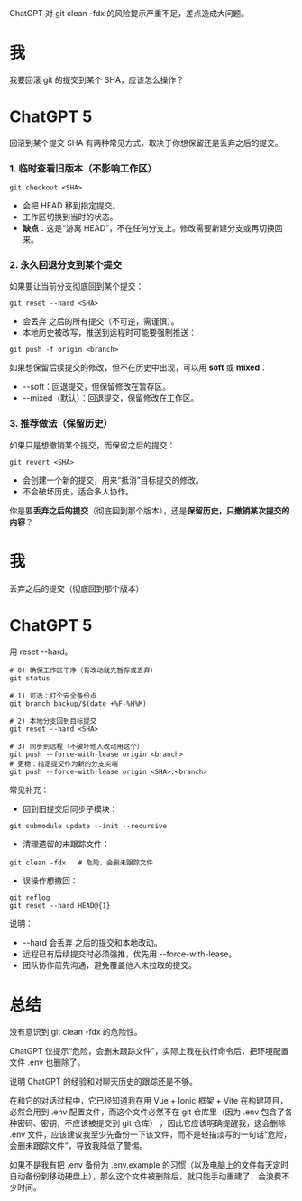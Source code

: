 ChatGPT 对 git clean -fdx 的风险提示严重不足，差点造成大问题。



# 我

我要回滚 git 的提交到某个 SHA，应该怎么操作？



# ChatGPT 5

回滚到某个提交 SHA 有两种常见方式，取决于你想保留还是丢弃之后的提交。



### **1. 临时查看旧版本（不影响工作区）**

```
git checkout <SHA>
```

- 会把 HEAD 移到指定提交。
- 工作区切换到当时的状态。
- **缺点**：这是“游离 HEAD”，不在任何分支上。修改需要新建分支或再切换回来。



### **2. 永久回退分支到某个提交**

如果要让当前分支彻底回到某个提交：

```
git reset --hard <SHA>
```

- 会丢弃 <SHA> 之后的所有提交（不可逆，需谨慎）。
- 本地历史被改写，推送到远程时可能要强制推送：

```
git push -f origin <branch>
```

如果想保留后续提交的修改，但不在历史中出现，可以用 **soft** 或 **mixed**：

- --soft：回退提交，但保留修改在暂存区。
- --mixed（默认）：回退提交，保留修改在工作区。



### **3. 推荐做法（保留历史）**

如果只是想撤销某个提交，而保留之后的提交：

```
git revert <SHA>
```

- 会创建一个新的提交，用来“抵消”目标提交的修改。
- 不会破坏历史，适合多人协作。



你是要**丢弃之后的提交**（彻底回到那个版本），还是**保留历史，只撤销某次提交的内容**？



# 我

丢弃之后的提交（彻底回到那个版本）



# ChatGPT 5

用 reset --hard。

```
# 0) 确保工作区干净（有改动就先暂存或丢弃）
git status

# 1) 可选：打个安全备份点
git branch backup/$(date +%F-%H%M)

# 2) 本地分支回到目标提交
git reset --hard <SHA>

# 3) 同步到远程（不破坏他人改动用这个）
git push --force-with-lease origin <branch>
# 更稳：指定提交作为新的分支尖端
git push --force-with-lease origin <SHA>:<branch>
```

常见补充：

- 回到旧提交后同步子模块：

```
git submodule update --init --recursive
```

- 清理遗留的未跟踪文件：

```
git clean -fdx   # 危险，会删未跟踪文件
```

- 误操作想撤回：

```
git reflog
git reset --hard HEAD@{1}
```



说明：

- --hard 会丢弃 <SHA> 之后的提交和本地改动。
- 远程已有后续提交时必须强推，优先用 --force-with-lease。
- 团队协作前先沟通，避免覆盖他人未拉取的提交。



# 总结

没有意识到 git clean -fdx 的危险性。

ChatGPT 仅提示“危险，会删未跟踪文件”，实际上我在执行命令后，把环境配置文件 .env 也删除了。

说明 ChatGPT 的经验和对聊天历史的跟踪还是不够。

在和它的对话过程中，它已经知道我在用 Vue + Ionic 框架 + Vite 在构建项目，必然会用到 .env 配置文件，而这个文件必然不在 git 仓库里（因为 .env 包含了各种密码、密钥，不应该被提交到 git 仓库） ，因此它应该明确提醒我，这会删除 .env 文件，应该建议我至少先备份一下该文件，而不是轻描淡写的一句话“危险，会删未跟踪文件”，导致我降低了警惕。

如果不是我有把 .env 备份为 .env.example 的习惯（以及电脑上的文件每天定时自动备份到移动硬盘上），那么这个文件被删除后，就只能手动重建了，会浪费不少时间。
